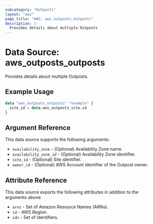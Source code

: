 ```yaml
---
subcategory: "Outposts"
layout: "aws"
page_title: "AWS: aws_outposts_outposts"
description: |-
  Provides details about multiple Outposts
---
```


# Data Source: aws_outposts_outposts

Provides details about multiple Outposts.

## Example Usage

```terraform
data "aws_outposts_outposts" "example" {
  site_id = data.aws_outposts_site.id
}
```

## Argument Reference

This data source supports the following arguments:

* `availability_zone` - (Optional) Availability Zone name.
* `availability_zone_id` - (Optional) Availability Zone identifier.
* `site_id` - (Optional) Site identifier.
* `owner_id` - (Optional) AWS Account identifier of the Outpost owner.

## Attribute Reference

This data source exports the following attributes in addition to the arguments above:

* `arns` - Set of Amazon Resource Names (ARNs).
* `id` - AWS Region.
* `ids` - Set of identifiers.
